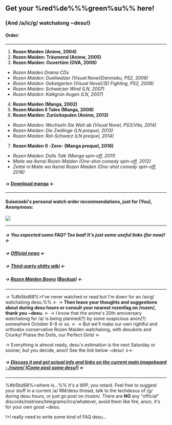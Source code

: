 ## Get your %red%de%%%green%su%% here!
### (And /a/ic/g/ watchalong ~desu!)
#### Order:
***
1. **Rozen Maiden (Anime, 2004)**
2. **Rozen Maiden: Träumend (Anime, 2005)**
3. **Rozen Maiden: Ouvertüre (OVA, 2006)**
- *Rozen Maiden Drama CDs*
- *Rozen Maiden: Duellwalzer (Visual Novel/Danmaku, PS2, 2006)*
- *Rozen Maiden: Gebetgarten (Visual Novel/3D Fighting, PS2, 2006)*
- *Rozen Maiden: Schwarzer Wind (LN, 2007)*
- *Rozen Maiden: Kalkgrün Augen (LN, 2007)*
4. **Rozen Maiden (Manga, 2002)**
5. **Rozen Maiden II Tales (Manga, 2008)**
6. **Rozen Maiden: Zurückspulen (Anime, 2013)**
- *Rozen Maiden: Wechseln Sie Welt ab (Visual Novel, PS3/Vita, 2014)*
- *Rozen Maiden: Die Zwillinge (LN prequel, 2013)*
- *Rozen Maiden: Rot-Schwarz (LN prequel, 2014)*
7. **Rozen Maiden 0 -Zero- (Manga prequel, 2016)**
- *Rozen Maiden: Dolls Talk (Manga spin-off, 2011)*
- *Maite wa Ikenai Rozen Maiden (One-shot comedy spin-off, 2012)*
- *Zettai ni Maite wa Ikenai Rozen Maiden (One-shot comedy spin-off, 2016)*
#### -> [Download manga](https://www.mediafire.com/file/j027vet2qkw2o5e/Manga.zip/) <-
***
#### Suiseiseki's personal watch order recommendations, just for (You), Anonymous:
![](https://files.catbox.moe/vzhvrh.png)
***
##### -> You expected some FAQ? Too bad! It's just some useful links (for now)! <-
##### -> [Official news](https://twitter.com/rozen_official) <-
##### ->  [Third-party shitty wiki](https://rozenmaiden.fandom.com/wiki/Rozen_Maiden_Wiki) <-
##### ->  [Rozen Maiden Booru](https://rmbooru.org/) [(Backup)](https://rm.booru.org) <-
***
->  %#b5bd68%>I've never watched or read but I'm down for an /aicg/ watchalong desu.%% <-
-> **Then leave your thoughts and suggestions about during desu hours or consult your nearest rozenfag on /rozen/, thank you ~desu.** <-
-> I know that the anime's 20th anniversary watchalong for /a/ is being planned(?) by some suspicious anon(?) somewhere October 6-8 or so. <-
-> But we'll make our own rightful and orthodox conservative Rozen Maiden watchalong, with desubots and Crunky! Praise the Dolls, our Perfect Girls! <-

-> Everything is almost ready, desu's estimation is the next Saturday or sooner, but you decide, anon! See the link below ~desu! ↓<-

##### ->  [Discuss it and get actual info and links on the current main imageboard - /rozen/ (Come post some desu!)](https://zzzchan.xyz/rozen/index.html) <-

***

%#b5bd68%>where is...%%
It's a WIP, you retard.
Feel free to suggest your stuff in a current /a/ RM/desu thread, talk to the techdesus of /g/ during desu hours, or just go post on /rozen/.
There are **NO** any "official" discords/matrixes/telegrams/ircs/whatever, avoid them like fire, anon, it's for your own good ~desu.


!>I really need to write some kind of FAQ desu...